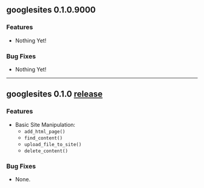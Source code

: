 ## googlesites 0.1.0.9000

### Features

  * Nothing Yet!

### Bug Fixes

  * Nothing Yet!

---

## googlesites 0.1.0 [release](https://github.com/StevenMMortimer/googlesites/releases/tag/v0.1.0)

### Features

  * Basic Site Manipulation:
    * `add_html_page()`
    * `find_content()`
    * `upload_file_to_site()`
    * `delete_content()`
    
### Bug Fixes

  * None.
